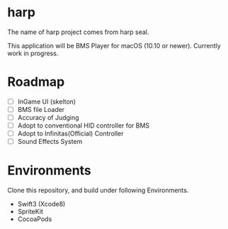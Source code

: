 # harp
The name of harp project comes from harp seal.

This application will be BMS Player for macOS (10.10 or newer). Currently work in progress.

# Roadmap
- [ ] InGame UI (skelton)
- [ ] BMS file Loader
- [ ] Accuracy of Judging
- [ ] Adopt to conventional HID controller for BMS
- [ ] Adopt to Infinitas(Official) Controller
- [ ] Sound Effects System

# Environments
Clone this repository, and build under following Environments.
- Swift3 (Xcode8)
- SpriteKit
- CocoaPods
